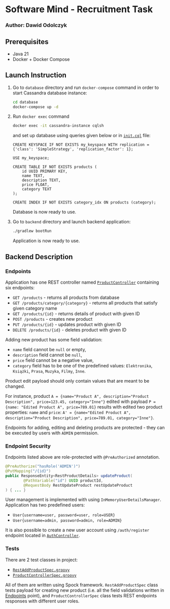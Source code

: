 # Software Mind - Recruitment Task
### Author: Dawid Odolczyk

## Prerequisites
* Java 21
* Docker + Docker Compose

## Launch Instruction
1. Go to `database` directory and run `docker-compose` command in order to start Cassandra database instance:
    ```bash
    cd database
    docker-compose up -d
    ```
2. Run `docker exec` command
    ```bash
    docker exec -it cassandra-instance cqlsh
    ```
   and set up database using queries given below or in [`init.cql`](../database/init.cql) file:
    ```cassandraql
    CREATE KEYSPACE IF NOT EXISTS my_keyspace WITH replication = {'class': 'SimpleStrategy', 'replication_factor': 1};
    
    USE my_keyspace;
    
    CREATE TABLE IF NOT EXISTS products (
        id UUID PRIMARY KEY,
        name TEXT,
        description TEXT,
        price FLOAT,
        category TEXT
    );
    
    CREATE INDEX IF NOT EXISTS category_idx ON products (category);
    ```
   Database is now ready to use.

3. Go to `backend` directory and launch backend application:
   ```bash
   ./gradlew bootRun
   ```
   Application is now ready to use.

## Backend Description

### Endpoints
Application has one REST controller named [`ProductController`](./src/main/java/com/softwaremind/odolczykd/recruitment/product/controller/ProductController.java) containing six endpoints:
* `GET /products` - returns all products from database
* `GET /products/category/{category}` - returns all products that satisfy given category name
* `GET /products/{id}` - returns details of product with given ID
* `POST /products` - creates new product
* `PUT /products/{id}` - updates product with given ID
* `DELETE /products/{id}` - deletes product with given ID

Adding new product has some field validation:
* `name` field cannot be `null` or empty,
* `description` field cannot be `null`,
* `price` field cannot be a negative value,
* `category` field has to be one of the predefined values: `Elektronika`, `Książki`, `Prasa`, `Muzyka`, `Filmy`, `Inne`.

Product edit payload should only contain values that are meant to be changed.

For instance, product `A = {name="Product A", description="Product Description", price=123.45, category="Inne"}`
edited with payload `P = {name: "Edited Product A", price=789.01}`
results with edited two product properties: `name` and `price`:
`A' = {name="Edited Product A", description="Product Description", price=789.01, category="Inne"}`.

Endpoints for adding, editing and deleting products are protected - they can be executed by users with `ADMIN` permission.

### Endpoint Security
Endpoints listed above are role-protected with `@PreAuthorized` annotation.
```java
@PreAuthorize("hasRole('ADMIN')")
@PutMapping("/{id}")
public ResponseEntity<RestProductDetails> updateProduct(
        @PathVariable("id") UUID productId,
        @RequestBody RestUpdateProduct restUpdateProduct
) { ... }
```

User management is implemented with using `InMemoryUserDetailsManager`. Application has two predefined users:
* `User{username=user, password=user, role=USER}`
* `User{username=admin, password=admin, role=ADMIN}`

It is also possible to create a new user account using `/auth/register` endpoint located in [`AuthController`](./src/main/java/com/softwaremind/odolczykd/recruitment/auth/controller/AuthController.java).

### Tests
There are 2 test classes in project:
* [`RestAddProductSpec.groovy`](./src/test/groovy/com/softwaremind/odolczykd/recruitment/product/rest/RestAddProductSpec.groovy)
* [`ProductControllerSpec.groovy`](./src/test/groovy/com/softwaremind/odolczykd/recruitment/product/controller/ProductControllerSpec.groovy)

All of them are written using Spock framework.
`RestAddProductSpec` class tests payload for creating new product (i.e. all the field validations written in [Endpoints](#endpoints) point),
and `ProductControllerSpec` class tests REST endpoints responses with different user roles.